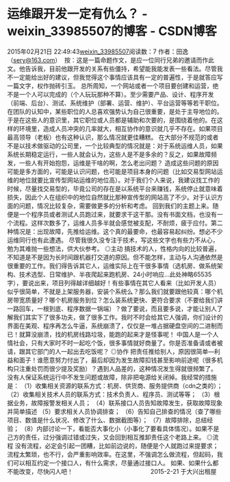 # 运维跟开发一定有仇么？ - weixin_33985507的博客 - CSDN博客
2015年02月21日 22:49:43[weixin_33985507](https://me.csdn.net/weixin_33985507)阅读数：7
作者：田逸（[sery@163.com](mailto:sery@163.com)） 
按：这是一篇命题作文，是应一位同行兄弟的邀请而作此文。他告诉我，目前他跟开发的关系有些僵持，希望能我能发表一些看法。尽管我不一定能给出好的建议，但我觉得这个事情应该具有一定的普遍性，于是就答应写一篇文字，权作抛砖引玉。
总所周知，一个网站或者一个项目要创建和运营，绝不是一个人可以完成的（个人玩玩那种不算）。至少需要产品、设计、程序开发（前端、后台）、测试、系统维护（部署、运营、维护）、平台运营等等若干职位。
在团队的认知中，某些职位的人总喜欢强势认为自己很重要，是处于主导地位的。于是在这些人的意识里，其它职位或人员都是辅助和次要的，是围绕着他的。在这样的环境里，造成人员冲突的几率就大，相互协作的意识就几乎不存在。如果项目最高领导（老板）也有这种认识，那么情况就更佳糟糕。
在大部分不规范的或者不是以技术做驱动的公司里，一个比较典型的情况就是：对于系统运维人员，如果系统长期稳定运行，一些人就会认为，这些人是不是多余的？反之，如果故障频发，一些人有开始抱怨，运维是干啥的啊，怎么老出问题？
造成这些问题的原因可能是多方面的，可能是认识问题，也可能是项目本身的问题（比如交易型网站运维的地位就要比宣传型网站运维的地位高）。对于我们个人来说，我建议找工作的时候，尽量找交易型的，毕竟公司的存在是以系统平台来赚钱，系统停止就意味着损失，因此个人在组织中的地位自然就比那种宣传型的网站高了不少。对于认识方面的问题，情况比较复杂，需要做更多的分析和考虑。
回到我们的主题上来。随便是一个程序员或者测试人员跑过来，就要求干这干那。没有书面文档，也没有一个流程。这样次数多了，运维人员多半就会感觉被支配，不耐烦，疲于应付。第二种情况是：出现故障，先推给运维。这个真的最要命，也最容易起纠纷。想必不少运维同行也有此遭遇。
尽管我很久没专注于技术，写这些文字也有些力不从心，勉为其难抛一些想法，供大伙参考。
◎主动
搞技术的人，性格内向的比较普遍，不知道是不是因为长时间跟机器打交道的原因。但不能怎样，主动与人沟通依然是很重要的工作。我们得告诉其它人，运维实际上在干很多事情（选机房、做系统架构、技术选型、日常维护、半夜爬起来跑机房、24小时响应…此处神略65535字），要说出来，项目列得越详细越好！有些事情在其它人看来（比如开发人员）似乎很简单，不就是上架服务器，安装个系统么？那么我们就要跟他较真：哪个机房带宽质量好？哪个机房服务到位？怎么装系统更快、更符合要求（不要给我们讲一路回车，一根到底、程序数据一锅端）？做了要说，而且要多说，才能让别人了解我们其实下了很多功夫，做了很多工作。我时不时会给其它人强调，你们设计的界面在美观、程序再怎么牛逼，系统崩溃了，仅仅是一堆占据硬盘空间的二进制而已！就算没崩溃，找的机房线路垃圾，能跑的起来才是怪事呢！
中国人是一个人情社会，只有大家时不时一起吃个饭，很多事情就好商量了。你是否准备请或者被请，跟其它部门的人一起出去吃饭呢？
◎协作
把责任推给别人，原因很简单—利益和面子！谁愿意努力付出了，最后却因为发生故障扣钱甚至影响前途呢（很多机构只注重处罚而很少提及奖励）？遇到人品差的，这种情况发生得就很频繁了。
没有人保证系统运行中不发生问题或故障，除非把电源给关闭掉。我经常的措施是：
（1）收集相关资源的联系方式：机房、供货商、服务提供商（cdn之类的）；
（2）收集相关技术人员的联系方式：技术负责人、程序员、测试等等；
（3）根据业务，故障报警发相关人员；
（4）联系接口人员告知故障发生，获取故障现象并简单描述
（5）要求相关人员协调排查；
（6）告知自己排查的情况（查了哪些项目、数值是什么状况、修改了什么、数据截图等）；
（7）故障排除，总结经验；
（8）内部讨论一下，看能否大事化小（小事化了要看具体情况）。如果不是己方的责任，过分强调过错或过失，又会回到相互推卸责任这个老路上来。
◎流程
没有流程，必定会引起一团糟，比如前边说的，随便是个人就跑过来提要求；流程太繁琐，也不行，会严重影响效率。在这里，不强调怎么做流程，但起码，我们可以相互约定一个接口人，有什么需求，尽量通过接口人。
如果、如果什么都不能改变，尽快闪人吧！
                                             2015-2-21 于大兴出租屋
